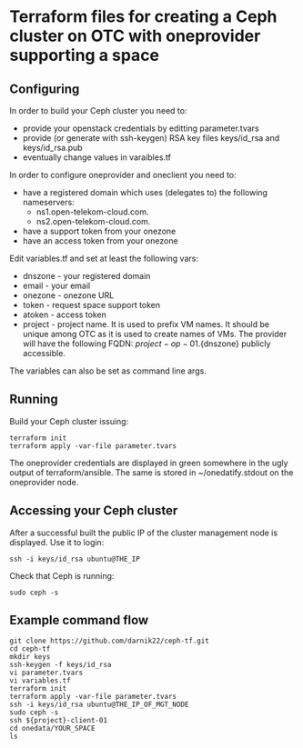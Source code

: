 # Terraform files for creating a Ceph cluster on OTC with oneprovider supporting a space

## Configuring
In order to build your Ceph cluster you need to:
* provide your openstack credentials by editting parameter.tvars
* provide (or generate with ssh-keygen) RSA key files keys/id_rsa and keys/id_rsa.pub
* eventually change values in varaibles.tf

In order to configure oneprovider and oneclient you need to:
* have a registered domain which uses (delegates to) the following nameservers:
  * ns1.open-telekom-cloud.com.
  * ns2.open-telekom-cloud.com.
* have a support token from your onezone
* have an access token from your onezone

Edit variables.tf and set at least the following vars:
* dnszone - your registered domain
* email - your email
* onezone - onezone URL
* token - request space support token
* atoken - access token
* project - project name. It is used to prefix VM names. It should be unique among OTC as it is used to create names of VMs. The provider will have the following FQDN: ${project}-op-01.${dnszone} publicly accessible.

The variables can also be set as command line args.

## Running
Build your Ceph cluster issuing:
```
terraform init
terraform apply -var-file parameter.tvars
```
The oneprovider credentials are displayed in green somewhere in the ugly output of terraform/ansible. The same is stored in ~/onedatify.stdout on the oneprovider node. 

## Accessing your Ceph cluster
After a successful built the public IP of the cluster management node is displayed. Use it to login:
```
ssh -i keys/id_rsa ubuntu@THE_IP
```

Check that Ceph is running:
```
sudo ceph -s
```

## Example command flow
```
git clone https://github.com/darnik22/ceph-tf.git
cd ceph-tf
mkdir keys
ssh-keygen -f keys/id_rsa
vi parameter.tvars
vi variables.tf
terraform init
terraform apply -var-file parameter.tvars
ssh -i keys/id_rsa ubuntu@THE_IP_OF_MGT_NODE
sudo ceph -s
ssh ${project}-client-01
cd onedata/YOUR_SPACE
ls
```

